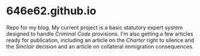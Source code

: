 # 646e62.github.io

Repo for my blog. My current project is a basic statutory expert system designed to handle *Criminal Code* provisions. I'm also getting a few articles ready for publication, including an article on the *Charter* right to silence and the *Sinclair* decision and an article on collateral immigration consequences. 
